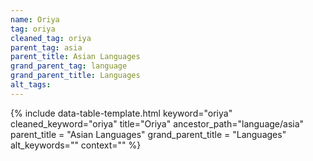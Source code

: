 ```yaml
---
name: Oriya
tag: oriya
cleaned_tag: oriya
parent_tag: asia
parent_title: Asian Languages
grand_parent_tag: language
grand_parent_title: Languages
alt_tags: 
---
```


{% include data-table-template.html 
  keyword="oriya" 
  cleaned_keyword="oriya" 
  title="Oriya"
  ancestor_path="language/asia" 
  parent_title = "Asian Languages"
  grand_parent_title = "Languages"
  alt_keywords=""
  context=""
%}


